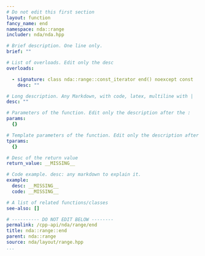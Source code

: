 ```yaml
---
# Do not edit this first section
layout: function
fancy_name: end
namespace: nda::range
includer: nda/nda.hpp

# Brief description. One line only.
brief: ""

# List of overloads. Edit only the desc
overloads:

  - signature: class nda::range::const_iterator end() noexcept const
    desc: ""

# Long description. Any Markdown, with code, latex, multiline with |
desc: ""

# Parameters of the function. Edit only the description after the :
params:
  {}

# Template parameters of the function. Edit only the description after the :
tparams:
  {}

# Desc of the return value
return_value: __MISSING__

# Code example. desc: any markdown to explain it.
example:
  desc: __MISSING__
  code: __MISSING__

# A list of related functions/classes
see-also: []

# ---------- DO NOT EDIT BELOW --------
permalink: /cpp-api/nda/range/end
title: nda::range::end
parent: nda::range
source: nda/layout/range.hpp
...
```


